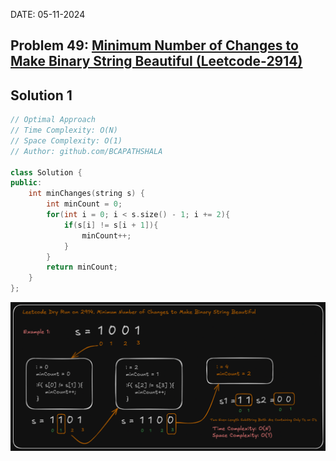DATE: 05-11-2024

## Problem 49: [ Minimum Number of Changes to Make Binary String Beautiful (Leetcode-2914) ](https://leetcode.com/problems/minimum-number-of-changes-to-make-binary-string-beautiful)

## Solution 1

```cpp
// Optimal Approach
// Time Complexity: O(N)
// Space Complexity: O(1)
// Author: github.com/BCAPATHSHALA

class Solution {
public:
    int minChanges(string s) {
        int minCount = 0;
        for(int i = 0; i < s.size() - 1; i += 2){
            if(s[i] != s[i + 1]){
                minCount++;
            }
        }
        return minCount;
    }
};
```

![Leetcode-2914](https://raw.githubusercontent.com/BCAPATHSHALA/DSA-SUPREME-2-0-NOTES/refs/heads/master/LEETCODE%20SELF%20PRACTICE/IMAGES%20DRY%20RUN/49.%20Leetcode%20-%202914.png)
